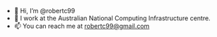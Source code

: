 - 👋 Hi, I’m @robertc99
- 👀 I work at the Australian National Computing Infrastructure centre.
- 📫 You can reach me at robertc99@gmail.com

<!---
robertc99/robertc99 is a ✨ special ✨ repository because its `README.md` (this file) appears on your GitHub profile.
You can click the Preview link to take a look at your changes.
--->
